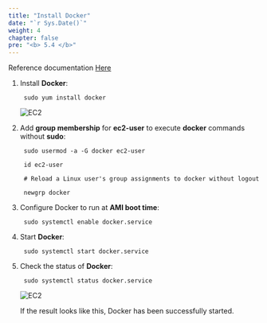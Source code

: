 ```yaml
---
title: "Install Docker"
date: "`r Sys.Date()`"
weight: 4
chapter: false
pre: "<b> 5.4 </b>"
---
```


Reference documentation [Here](https://www.cyberciti.biz/faq/how-to-install-docker-on-amazon-linux-2/)

1. Install **Docker**:

        sudo yum install docker

    ![EC2](/aws-fcj-workshop-001/4-EC2/18.png)

2. Add **group membership** for **ec2-user** to execute **docker** commands without **sudo**:

        sudo usermod -a -G docker ec2-user 

        id ec2-user

        # Reload a Linux user's group assignments to docker without logout

        newgrp docker

3. Configure Docker to run at **AMI boot time**:

        sudo systemctl enable docker.service

4. Start **Docker**:

        sudo systemctl start docker.service

5. Check the status of **Docker**:

        sudo systemctl status docker.service

    ![EC2](/aws-fcj-workshop-001/4-EC2/19.png)

    If the result looks like this, Docker has been successfully started.
